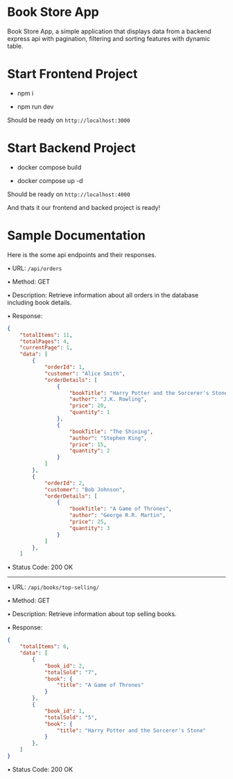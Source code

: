 # Book Store App
Book Store App,  a simple application that displays data from a backend express api with pagination, filtering and sorting features with dynamic table.

# Start Frontend Project
- npm i

- npm run dev

Should be ready on ``` http://localhost:3000 ```

# Start Backend Project
- docker compose build

- docker compose up -d

Should be ready on ```http://localhost:4000```


And thats it our frontend and backed project is ready!

# Sample Documentation
Here is the some api endpoints and their responses.

• URL: ``/api/orders``

• Method: GET

• Description: Retrieve information about all orders in the database including
book details.

• Response:
```json
{
    "totalItems": 11,
    "totalPages": 4,
    "currentPage": 1,
    "data": [
        {
            "orderId": 1,
            "customer": "Alice Smith",
            "orderDetails": [
                {
                    "bookTitle": "Harry Potter and the Sorcerer's Stone",
                    "author": "J.K. Rowling",
                    "price": 20,
                    "quantity": 1
                },
                {
                    "bookTitle": "The Shining",
                    "author": "Stephen King",
                    "price": 15,
                    "quantity": 2
                }
            ]
        },
        {
            "orderId": 2,
            "customer": "Bob Johnson",
            "orderDetails": [
                {
                    "bookTitle": "A Game of Thrones",
                    "author": "George R.R. Martin",
                    "price": 25,
                    "quantity": 3
                }
            ]
        },
    ]
```
• Status Code: 200 OK

---
• URL: ``/api/books/top-selling/``

• Method: GET

• Description: Retrieve information about top selling books.

• Response:
```json
{
    "totalItems": 6,
    "data": [
        {
            "book_id": 2,
            "totalSold": "7",
            "book": {
                "title": "A Game of Thrones"
            }
        },
        {
            "book_id": 1,
            "totalSold": "5",
            "book": {
                "title": "Harry Potter and the Sorcerer's Stone"
            }
        },
    ]
}
```
• Status Code: 200 OK